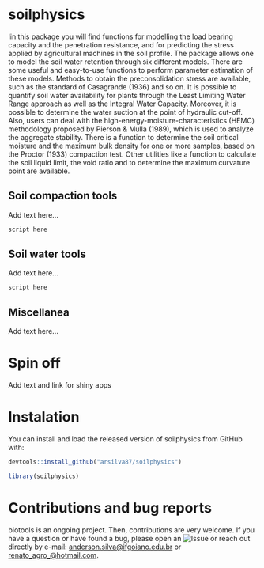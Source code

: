 # soilphysics

Iin this package you will find functions for modelling the load bearing capacity and the penetration resistance, and for predicting the stress applied by agricultural machines in the soil profile. The package allows one to model the soil water retention through six different models. There are some useful and easy-to-use functions to perform parameter estimation of these models. Methods to obtain the preconsolidation stress are available, such as the standard of Casagrande (1936) and so on. It is possible to quantify soil water availability for plants through the Least Limiting Water Range approach as well as the Integral Water Capacity. Moreover, it is possible to determine the water suction at the point of hydraulic cut-off. Also, users can deal with the high-energy-moisture-characteristics (HEMC) methodology proposed by Pierson & Mulla (1989), which is used to analyze the aggregate stability. There is a function to determine the soil critical moisture and the maximum bulk density for one or more samples, based on the Proctor (1933) compaction test. Other utilities like a function to calculate the soil liquid limit, the void ratio and to determine the maximum curvature point are available. 

## Soil compaction tools

Add text here...

```r
script here

```

## Soil water tools

Add text here...

```r
script here

```

## Miscellanea

Add text here...

# Spin off

Add text and link for shiny apps

# Instalation

You can install and load the released version of soilphysics from GitHub with:

```r
devtools::install_github("arsilva87/soilphysics")

library(soilphysics)
```


# Contributions and bug reports

biotools is an ongoing project. Then, contributions are very welcome. If you have a question or have found a bug, please open an ![Issue](https://github.com/arsilva87/soilphysics/issues) or reach out directly by e-mail: anderson.silva@ifgoiano.edu.br or renato_agro_@hotmail.com.
